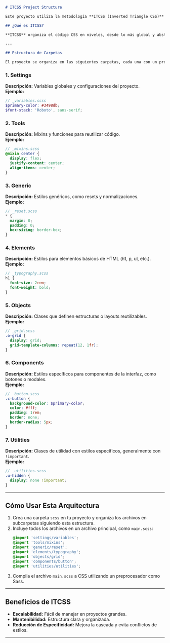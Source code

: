 ```markdown
# ITCSS Project Structure

Este proyecto utiliza la metodología **ITCSS (Inverted Triangle CSS)** para organizar y estructurar las hojas de estilo de manera escalable y manejable.

## ¿Qué es ITCSS?

**ITCSS** organiza el código CSS en niveles, desde lo más global y abstracto hasta lo más específico y particular. Esto se representa como un triángulo invertido, donde las capas superiores tienen un impacto amplio y las inferiores son más específicas.

---

## Estructura de Carpetas

El proyecto se organiza en las siguientes carpetas, cada una con un propósito específico:
```
### 1. **Settings**
**Descripción:** Variables globales y configuraciones del proyecto.  
**Ejemplo:**  
```scss
// _variables.scss
$primary-color: #3498db;
$font-stack: 'Roboto', sans-serif;
```

### 2. **Tools**
**Descripción:** Mixins y funciones para reutilizar código.  
**Ejemplo:**  
```scss
// _mixins.scss
@mixin center {
  display: flex;
  justify-content: center;
  align-items: center;
}
```

### 3. **Generic**
**Descripción:** Estilos genéricos, como resets y normalizaciones.  
**Ejemplo:**  
```scss
// _reset.scss
* {
  margin: 0;
  padding: 0;
  box-sizing: border-box;
}
```

### 4. **Elements**
**Descripción:** Estilos para elementos básicos de HTML (h1, p, ul, etc.).  
**Ejemplo:**  
```scss
// _typography.scss
h1 {
  font-size: 2rem;
  font-weight: bold;
}
```

### 5. **Objects**
**Descripción:** Clases que definen estructuras o layouts reutilizables.  
**Ejemplo:**  
```scss
// _grid.scss
.o-grid {
  display: grid;
  grid-template-columns: repeat(12, 1fr);
}
```

### 6. **Components**
**Descripción:** Estilos específicos para componentes de la interfaz, como botones o modales.  
**Ejemplo:**  
```scss
// _button.scss
.c-button {
  background-color: $primary-color;
  color: #fff;
  padding: 1rem;
  border: none;
  border-radius: 5px;
}
```

### 7. **Utilities**
**Descripción:** Clases de utilidad con estilos específicos, generalmente con `!important`.  
**Ejemplo:**  
```scss
// _utilities.scss
.u-hidden {
  display: none !important;
}
```

---

## Cómo Usar Esta Arquitectura

1. Crea una carpeta `scss` en tu proyecto y organiza los archivos en subcarpetas siguiendo esta estructura.
2. Incluye todos los archivos en un archivo principal, como `main.scss`:
   ```scss
   @import 'settings/variables';
   @import 'tools/mixins';
   @import 'generic/reset';
   @import 'elements/typography';
   @import 'objects/grid';
   @import 'components/button';
   @import 'utilities/utilities';
   ```
3. Compila el archivo `main.scss` a CSS utilizando un preprocesador como Sass.

---

## Beneficios de ITCSS

- **Escalabilidad:** Fácil de manejar en proyectos grandes.
- **Mantenibilidad:** Estructura clara y organizada.
- **Reducción de Especificidad:** Mejora la cascada y evita conflictos de estilos.

---

```
